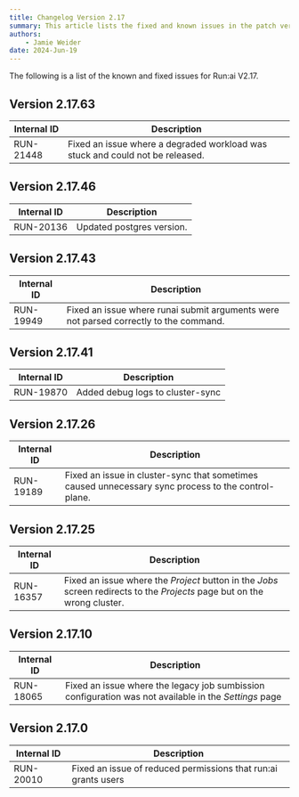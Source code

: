 ```yaml
---
title: Changelog Version 2.17
summary: This article lists the fixed and known issues in the patch versions as well as additional new features that were added in each patch version.
authors:
    - Jamie Weider
date: 2024-Jun-19
---
```


The following is a list of the known and fixed issues for Run:ai V2.17.

## Version 2.17.63

| Internal ID | Description |
|--|--|
| RUN-21448 | Fixed an issue where a degraded workload was stuck and could not be released. |

## Version 2.17.46

| Internal ID | Description |
|--|--|
| RUN-20136 | Updated postgres version. |

## Version 2.17.43

| Internal ID | Description |
|--|--|
| RUN-19949 | Fixed an issue where runai submit arguments were not parsed correctly to the command. |

## Version 2.17.41

| Internal ID | Description |
|--|--|
| RUN-19870 | Added debug logs to cluster-sync |

## Version 2.17.26

| Internal ID | Description |
|--|--|
| RUN-19189 | Fixed an issue in cluster-sync that sometimes caused unnecessary sync process to the control-plane. |

## Version 2.17.25

| Internal ID | Description |
|--|--|
| RUN-16357 | Fixed an issue where the *Project* button in the *Jobs* screen redirects to the *Projects* page but on the wrong cluster. |


## Version 2.17.10

| Internal ID | Description |
|--|--|
| RUN-18065 | Fixed an issue where the legacy job sumbission configuration was not available in the *Settings* page |

## Version 2.17.0

| Internal ID | Description |
|--|--|
| RUN-20010 | Fixed an issue of reduced permissions that run:ai grants users |
